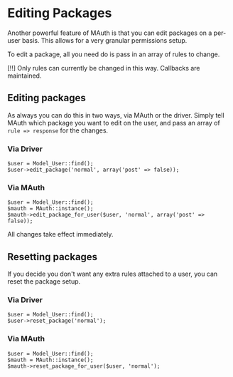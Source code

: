 # Editing Packages

Another powerful feature of MAuth is that you can edit packages on a per-user basis. This allows for a very granular permissions setup.

To edit a package, all you need do is pass in an array of rules to change.

[!!] Only rules can currently be changed in this way. Callbacks are maintained.

## Editing packages

As always you can do this in two ways, via MAuth or the driver. Simply tell MAuth which package you want to edit on the user, and pass an array of <code>rule => response</code> for the changes.

### Via Driver

	$user = Model_User::find();
	$user->edit_package('normal', array('post' => false));
	
### Via MAuth

	$user = Model_User::find();
	$mauth = MAuth::instance();
	$mauth->edit_package_for_user($user, 'normal', array('post' => false));
	
All changes take effect immediately.


## Resetting packages

If you decide you don't want any extra rules attached to a user, you can reset the package setup.

### Via Driver

	$user = Model_User::find();
	$user->reset_package('normal');
	
### Via MAuth

	$user = Model_User::find();
	$mauth = MAuth::instance();
	$mauth->reset_package_for_user($user, 'normal');